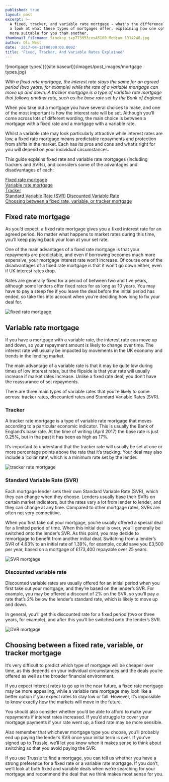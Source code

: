 ```yaml
---
published: true
layout: post
excerpt: >-
  A fixed, tracker, and variable rate mortgage - what's the difference? We take
  a look at what these types of mortgages offer, explaining how one option might
  more suitable for you than another. 
thumbnail_filename: Stocksy_txp773953cesAS100_Medium_1314248.jpg
author: Oli West
date: '2017-04-13T00:00:00.000Z'
title: 'Fixed, Tracker, And Variable Rates Explained'
---
```


![mortgage types]({{site.baseurl}}/images/post_images/mortgage types.jpg)

_With a fixed rate mortgage, the interest rate stays the same for an agreed period (two years, for example) while the rate of a variable mortgage can move up and down. A tracker mortgage is a type of variable rate mortgage that follows another rate, such as the base rate set by the Bank of England._ 

When you take out a mortgage you have several choices to make, and one of the most important is how the interest rate will be set. Although you’ll come across lots of different wording, the main choice is between a mortgage with a fixed rate and a mortgage with a variable rate. 

Whilst a variable rate may look particularly attractive while interest rates are low, a fixed rate mortgage means predictable repayments and protection from shifts in the market. Each has its pros and cons and what’s right for you will depend on your individual circumstances. 

This guide explains fixed rate and variable rate mortgages (including trackers and SVRs), and considers some of the advantages and disadvantages of each: 
 
[Fixed rate mortgage](#fixed-rate-mortgage)  
[Variable rate mortgage](#variable-rate-mortgage)  
[Tracker](#tracker)  
[Standard Variable Rate (SVR)](#standard-variable-rate-svr) 
[Discounted Variable Rate](#discounted-variable-rate)  
[Choosing between a fixed rate, variable, or tracker mortgage](#choosing-between-a-fixed-rate-variable-or-tracker-mortgage)

## Fixed rate mortgage
As you’d expect, a fixed rate mortgage gives you a fixed interest rate for an agreed period. No matter what happens to market rates during this time, you’ll keep paying back your loan at your set rate.

One of the main advantages of a fixed rate mortgage is that your repayments are predictable, and even if borrowing becomes much more expensive, your mortgage interest rate won’t increase. Of course one of the disadvantages of a fixed rate mortgage is that it won’t go down either, even if UK interest rates drop. 

Rates are generally fixed for a period of between two and five years, although some lenders offer fixed rates for as long as 10 years. You may have to pay a steep fee if you leave the deal before the initial period has ended, so take this into account when you’re deciding how long to fix your deal for. 

![fixed rate mortgage]({{site.baseurl}}/images/post_images/Fixed.jpg)

## Variable rate mortgage
If you have a mortgage with a variable rate, the interest rate can move up and down, so your repayment amount is likely to change over time. The interest rate will usually be impacted by movements in the UK economy and trends in the lending market.

The main advantage of a variable rate is that it may be quite low during times of low interest rates, but the flipside is that your rate will usually increase if market rates increase. Unlike a fixed rate deal, you don’t have the reassurance of set repayments. 

There are three main types of variable rates that you’re likely to come across: tracker rates, discounted rates and Standard Variable Rates (SVR). 

### Tracker
A tracker rate mortgage is a type of variable rate mortgage that moves according to a particular economic indicator. This is usually the Bank of England’s base rate. At the time of writing (April 2017) the base rate is just 0.25%, but in the past it has been as high as 17%. 

It’s important to understand that the tracker rate will usually be set at one or more percentage points above the rate that it’s tracking. Your deal may also include a ‘collar rate’, which is a minimum rate set by the lender. 

![tracker rate mortgage]({{site.baseurl}}/images/post_images/Tracker.jpg)

### Standard Variable Rate (SVR)
Each mortgage lender sets their own Standard Variable Rate (SVR), which they can change when they choose. Lenders usually base their SVRs on certain market indicators, but the rates vary a lot from lender to lender, and they can change at any time. Compared to other mortgage rates, SVRs are often not very competitive. 

When you first take out your mortgage, you’re usually offered a special deal for a limited period of time. When this initial deal is over, you’ll generally be switched onto the lender’s SVR. As this point, you may decide to remortgage to benefit from another initial deal. Switching from a lender’s SVR of 4.63% to an initial rate of 1.39%, for example, could save you £3,500 per year, based on a mortgage of £173,400 repayable over 25 years. 

![SVR mortgage ]({{site.baseurl}}/images/post_images/SVR.jpg)

### Discounted variable rate
Discounted variable rates are usually offered for an initial period when you first take out your mortgage, and they’re based on the lender’s SVR. For example, you may be offered a discount of 2% on the SVR, so you’ll pay a rate that’s 2% below the lender’s standard rate, which is likely to move up and down. 

In general, you’ll get this discounted rate for a fixed period (two or three years, for example), and after this you’ll be switched onto the lender’s SVR. 

![DVR mortgage]({{site.baseurl}}/images/post_images/DVR.jpg)

## Choosing between a fixed rate, variable, or tracker mortgage
It’s very difficult to predict which type of mortgage will be cheaper over time, as this depends on your individual circumstances and the deals you’re offered as well as the broader financial environment. 

If you expect interest rates to go up in the near future, a fixed rate mortgage may be more appealing, while a variable rate mortgage may look like a better option if you expect rates to stay low or fall. However, it’s impossible to know exactly how the markets will move in the future. 

You should also consider whether you’d be able to afford to make your repayments if interest rates increased. If you’d struggle to cover your mortgage payments if your rate went up, a fixed rate may be more sensible.  

Also remember that whichever mortgage type you choose, you’ll probably end up paying the lender’s SVR once your initial term is over. If you’ve signed up to Trussle, we’ll let you know when it makes sense to think about switching so that you avoid paying the SVR. 

If you use Trussle to find a mortgage, you can tell us whether you have a strong preference for a fixed rate or a variable rate mortgage. If you don’t, we’ll look at both fixed and variable deals when we’re searching for your mortgage and recommend the deal that we think makes most sense for you.
